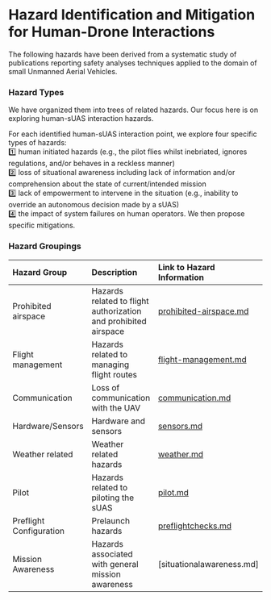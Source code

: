 # Hazard Identification and Mitigation for Human-Drone Interactions

The following hazards have been derived from a systematic study of publications reporting safety analyses techniques applied to the domain of small Unmanned Aerial Vehicles. 

### Hazard Types

We have organized them into trees of related hazards. Our focus here is on exploring human-sUAS interaction hazards. 

For each identified human-sUAS interaction point, we explore four specific types of hazards: 
<br>:one: human initiated hazards (e.g., the pilot flies whilst inebriated, ignores regulations, and/or behaves in a reckless manner)
<br>:two: loss of situational awareness including lack of information and/or comprehension about the state of current/intended mission 
<br>:three: lack of empowerment to intervene in the situation (e.g., inability to override an autonomous decision made by a sUAS)
<br>:four: the impact of system failures on human operators.  We then propose specific mitigations.

### Hazard Groupings

| Hazard Group | Description |Link to Hazard Information |
|:--|:--| :--|
|Prohibited airspace| Hazards related to flight authorization and prohibited airspace|[prohibited-airspace.md](human-interaction-hazards/prohibited-airspace.md)|
|Flight management| Hazards related to managing flight routes |[flight-management.md](human-interaction-hazards/flight-management.md)
|Communication| Loss of communication with the UAV |[communication.md](human-interaction-hazards/communication.md)
|Hardware/Sensors| Hardware and sensors |[sensors.md](human-interaction-hazards/sensors.md)
|Weather related| Weather related hazards |[weather.md](human-interaction-hazards/weather.md)
|Pilot| Hazards related to piloting the sUAS |[pilot.md](human-interaction-hazards/pilot.md)
|Preflight Configuration|Prelaunch hazards|[preflightchecks.md](human-interaction-hazards/preflightchecks.md)
|Mission Awareness|Hazards associated with general mission awareness| [situationalawareness.md]|(human-interaction-hazards/situationalawareness.md)



